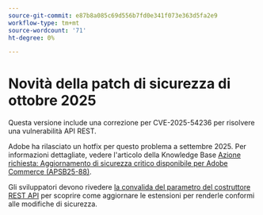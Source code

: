 ```yaml
---
source-git-commit: e87b8a085c69d556b7fd0e341f073e363d5fa2e9
workflow-type: tm+mt
source-wordcount: '71'
ht-degree: 0%

---
```

# Novità della patch di sicurezza di ottobre 2025

Questa versione include una correzione per CVE-2025-54236 per risolvere una vulnerabilità API REST.

Adobe ha rilasciato un hotfix per questo problema a settembre 2025. Per informazioni dettagliate, vedere l&#39;articolo della Knowledge Base [Azione richiesta: Aggiornamento di sicurezza critico disponibile per Adobe Commerce (APSB25-88)](https://experienceleague.adobe.com/it/docs/experience-cloud-kcs/kbarticles/ka-27397).<!-- AC-15379 -->

Gli sviluppatori devono rivedere [la convalida del parametro del costruttore REST API](https://developer.adobe.com/commerce/php/development/components/web-api/services/#rest-api-constructor-parameter-validation) per scoprire come aggiornare le estensioni per renderle conformi alle modifiche di sicurezza.
